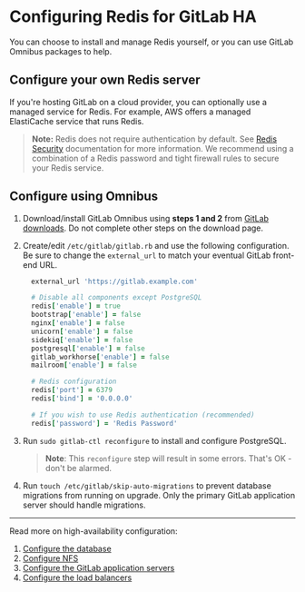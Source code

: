 # Configuring Redis for GitLab HA

You can choose to install and manage Redis yourself, or you can use GitLab
Omnibus packages to help.

## Configure your own Redis server

If you're hosting GitLab on a cloud provider, you can optionally use a
managed service for Redis. For example, AWS offers a managed ElastiCache service
that runs Redis.

> **Note:** Redis does not require authentication by default. See
  [Redis Security](http://redis.io/topics/security) documentation for more
  information. We recommend using a combination of a Redis password and tight
  firewall rules to secure your Redis service.

## Configure using Omnibus

1. Download/install GitLab Omnibus using **steps 1 and 2** from
   [GitLab downloads](https://about.gitlab.com/downloads). Do not complete other
   steps on the download page.
1. Create/edit `/etc/gitlab/gitlab.rb` and use the following configuration.
   Be sure to change the `external_url` to match your eventual GitLab front-end
   URL.

    ```ruby
      external_url 'https://gitlab.example.com'

      # Disable all components except PostgreSQL
      redis['enable'] = true
      bootstrap['enable'] = false
      nginx['enable'] = false
      unicorn['enable'] = false
      sidekiq['enable'] = false
      postgresql['enable'] = false
      gitlab_workhorse['enable'] = false
      mailroom['enable'] = false

      # Redis configuration
      redis['port'] = 6379
      redis['bind'] = '0.0.0.0'

      # If you wish to use Redis authentication (recommended)
      redis['password'] = 'Redis Password'
    ```

1. Run `sudo gitlab-ctl reconfigure` to install and configure PostgreSQL.

    > **Note**: This `reconfigure` step will result in some errors.
      That's OK - don't be alarmed.
1. Run `touch /etc/gitlab/skip-auto-migrations` to prevent database migrations
   from running on upgrade. Only the primary GitLab application server should
   handle migrations.

---

Read more on high-availability configuration:

1. [Configure the database](database.md)
1. [Configure NFS](nfs.md)
1. [Configure the GitLab application servers](gitlab.md)
1. [Configure the load balancers](load_balancer.md)
